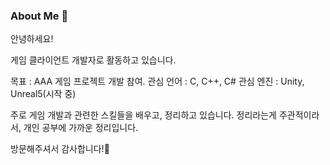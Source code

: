### About Me 👋
안녕하세요!

게임 클라이언트 개발자로 활동하고 있습니다.

목표 : AAA 게임 프로젝트 개발 참여.
관심 언어 : C, C++, C#
관심 엔진 : Unity, Unreal5(시작 중)

주로 게임 개발과 관련한 스킬들을 배우고, 정리하고 있습니다.
정리라는게 주관적이라서, 개인 공부에 가까운 정리입니다.

방문해주셔서 감사합니다!🙂
